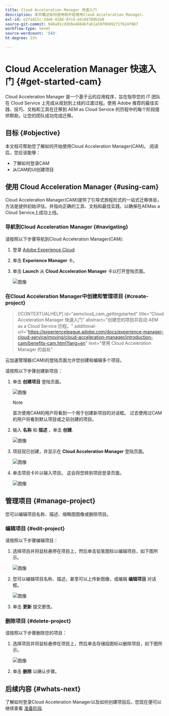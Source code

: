 ```yaml
---
title: Cloud Acceleration Manager 快速入门
description: 本页概述如何使用和开始使用Cloud Acceleration Manager。
exl-id: e2fad21c-3de6-4186-97c6-ebc84780b2e8
source-git-commit: 940a01cd3b9e4804bfab1a5970699271f624f087
workflow-type: tm+mt
source-wordcount: '543'
ht-degree: 23%

---
```


# Cloud Acceleration Manager 快速入门 {#get-started-cam}

Cloud Acceleration Manager 是一个基于云的应用程序，旨在指导您的 IT 团队在 Cloud Service 上完成从规划到上线的过渡过程。使用 Adobe 推荐的最佳实践、技巧、文档和工具在迁移到 AEM as Cloud Service 的历程中的每个阶段提供帮助，让您的团队成功完成迁移。

## 目标 {#objective}

本文档可帮助您了解如何开始使用Cloud Acceleration Manager(CAM)。 阅读后，您应该能够：

* 了解如何登录CAM
* 从CAM的UI创建项目

## 使用 Cloud Acceleration Manager {#using-cam}

Cloud Acceleration Manager(CAM)提供了引导式旅程形式的一站式迁移体验，方法是提供初始评估，并指向正确的工具、文档和最佳实践，以确保在AEMas a Cloud Service上成功上线。

### 导航到Cloud Acceleration Manager {#navigating}

请按照以下步骤导航到Cloud Acceleration Manager(CAM):

1. 登录 [Adobe Experience Cloud](https://experience.adobe.com).

1. 单击 **Experience Manager** 卡。

1. 单击 **Launch** 从 **Cloud Acceleration Manager** 卡以打开登陆页面。

   ![图像](/help/journey-migration/cloud-acceleration-manager/assets/cam-1.png)

### 在Cloud Acceleration Manager中创建和管理项目 {#create-project}

>[!CONTEXTUALHELP]
>id="aemcloud_cam_gettingstarted"
>title="Cloud Acceleration Manager 快速入门"
>abstract="创建您的项目并启动 AEM as a Cloud Service 历程。"
>additional-url="https://experienceleague.adobe.com/docs/experience-manager-cloud-service/moving/cloud-acceleration-manager/introduction-cam/benefits-cam.html?lang=en" text="使用 Cloud Acceleration Manager 的益处"

云加速管理器(CAM)的登陆页面允许您创建和编辑多个项目。

请按照以下步骤创建新项目：

1. 单击 **创建项目** 登陆页面。

   ![图像](/help/journey-migration/cloud-acceleration-manager/assets/cam-2.png)

   >[!NOTE]
   >首次使用CAM的用户将看到一个用于创建新项目的对话框。 过去使用过CAM的用户将看到默认项目或之前创建的项目。

1. 输入 **名称** 和 **描述** ，单击 **创建**.

   ![图像](/help/journey-migration/cloud-acceleration-manager/assets/cam-3.png)

1. 项目现已创建，并显示在 **Cloud Acceleration Manager** 登陆页面。

   ![图像](/help/journey-migration/cloud-acceleration-manager/assets/cam-landing.png)

1. 单击项目卡片以输入项目。 这会将您转到项目登录页面。

   ![图像](/help/journey-migration/cloud-acceleration-manager/assets/cam-5.png)

## 管理项目 {#manage-project}

您可以编辑项目名称、描述、缩略图图像或删除项目。

### 编辑项目 {#edit-project}

请按照以下步骤编辑项目：

1. 选择项目并将鼠标悬停在项目上，然后单击铅笔图标以编辑项目，如下图所示。

   ![图像](/help/journey-migration/cloud-acceleration-manager/assets/cam-4.png)

1. 您可以编辑项目名称、描述，甚至可以上传新图像，或编辑 **编辑项目** 对话框。

   ![图像](/help/journey-migration/cloud-acceleration-manager/assets/cam-edit.png)

1. 单击 **更新** 提交更改。

### 删除项目 {#delete-project}

请按照以下步骤删除您的项目：

1. 选择项目并将鼠标悬停在项目上，然后单击存储段图标以删除项目，如下图所示。

   ![图像](/help/journey-migration/cloud-acceleration-manager/assets/cam-4.png)

1. 单击 **删除** 以确认步骤。

## 后续内容 {#whats-next}

了解如何登录Cloud Acceleration Manager以及如何创建项目后，您现在便可以继续查看 [准备阶段](https://experienceleague.adobe.com/docs/experience-manager-cloud-service/moving/cloud-acceleration-manager/using-cam/cam-readiness-phase.html?lang=en).
